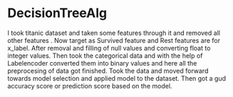 # DecisionTreeAlg

I took titanic dataset and taken some features through it and removed all other features .
Now target as Survived feature and Rest features are for x_label.
After removal and filling of null values and converting float to integer values.
Then took the categorical data and with the help of Labelencoder converted them into binary values and here all the preprocesing of data got finished.
Took the data and moved forward towards model selection and applied model to the dataset.
Then got a gud accuracy score or prediction score based on the model.
